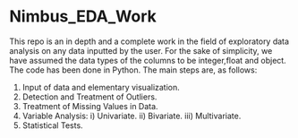 # Nimbus_EDA_Work
This repo is an in depth and a complete work in the field of exploratory data analysis on any data inputted by the user. For the sake of simplicity, we have assumed the data types of the columns to be integer,float and object. The code has been done in Python.
The main steps are, as follows:
1. Input of data and elementary visualization.
2. Detection and Treatment of Outliers.
3. Treatment of Missing Values in Data.
4. Variable Analysis: i) Univariate. ii) Bivariate. iii) Multivariate.
5. Statistical Tests.
